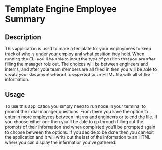 # Template Engine Employee Summary

## Description
This application is used to make a template for your employmees to keep track of who is under your employ and what position they hold. When running the CLI you'll be able to input the type of position that you are after filling the manager role out. The choices will be between engineers and interns, and after your team members are all filled in then you will be able to create your document where it is exported to an HTML file with all of the information.

## Usage
To use this application you simply need to run node in your terminal to prompt the initial manager questions. From there you have the option to enter in more employees between interns and engineers or to end the file. If you choose either one then you'll be able to go through filling out the prompts of their information and when completed you'll be prompted again to choose between the options. If you decide to be done then you can exit the application and it will write out the last of the information to an HTML where you can display the information you've gathered.
